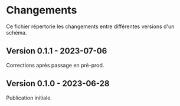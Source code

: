 <MenuSchema />

# Changements


Ce fichier répertorie les changements entre différentes versions d'un schéma.

## Version 0.1.1 - 2023-07-06

Corrections après passage en pré-prod.

## Version 0.1.0 - 2023-06-28

Publication initiale.
